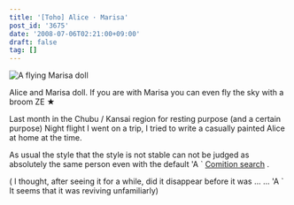 ```yaml
---
title: '[Toho] Alice · Marisa'
post_id: '3675'
date: '2008-07-06T02:21:00+09:00'
draft: false
tag: []
---
```


![A flying Marisa doll](https://danmaq.com/image/illustrations/th/alice_s.jpg)

Alice and Marisa doll. If you are with Marisa you can even fly the sky with a broom ZE ★

Last month in the Chubu / Kansai region for resting purpose (and a certain purpose) Night flight I went on a trip, I tried to write a casually painted Alice at home at the time.

As usual the style that the style is not stable can not be judged as absolutely the same person even with the default 'A ` [Comition search](http://comition.net/) .

( I thought, after seeing it for a while, did it disappear before it was ... ... 'A ` It seems that it was reviving unfamiliarly)